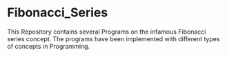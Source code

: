 # Fibonacci_Series
This Repository contains several Programs on the infamous Fibonacci series concept. The programs have been implemented with different types of concepts in Programming. 
